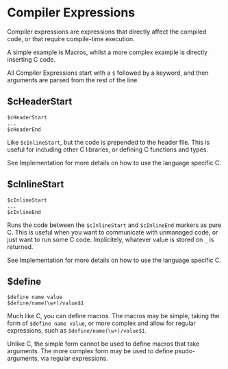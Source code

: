 # Compiler Expressions

Compiler expressions are expressions that directly affect the compiled code, or that require compile-time execution.

A simple example is Macros, whilst a more complex example is directly inserting C code.

All Compiler Expressions start with a `$` followed by a keyword, and then arguments are parsed from the rest of the line.

## $cHeaderStart

    $cHeaderStart
    ...
    $cHeaderEnd

Like `$cInlineStart`, but the code is prepended to the header file. This is useful for including other C libraries, or defining C functions and types.

See Implementation for more details on how to use the language specific C.

## $cInlineStart

    $cInlineStart
    ...
    $cInlineEnd

Runs the code between the `$cInlineStart` and `$cInlineEnd` markers as pure C. This is useful when you want to communicate with unmanaged code, or just want to run some C code. Implicitely, whatever value is stored on `_` is returned.

See Implementation for more details on how to use the language specific C.

## $define

    $define name value
    $define/name(\w+)/value$1

Much like C, you can define macros. The macros may be simple, taking the form of `$define name value`, or more complex and allow for regular expressions, such as `$define/name(\w+)/value$1`.

Unlike C, the simple form cannot be used to define macros that take arguments. The more complex form may be used to define psudo-arguments, via regular expressions.